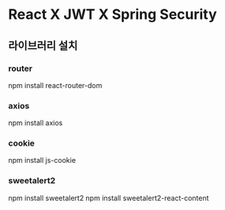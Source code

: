 # React X JWT X Spring Security

## 라이브러리 설치

### router
npm install react-router-dom

### axios
npm install axios

### cookie
npm install js-cookie

### sweetalert2
npm install sweetalert2
npm install sweetalert2-react-content

